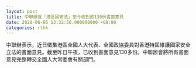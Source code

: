 ```yaml
---
layout: post
title: 中聯辦就「港區國安法」至今收到逾130份書面意見
date: 2020-06-05 13:32:56.000000000 +08:00
categories: rthk
---
```


中聯辦表示，近日徵集港區全國人大代表、全國政協委員對香港特區維護國家安全立法的書面意見。截至昨日午夜，已收到書面意見130多份。中聯辦會將所有書面意見完整轉交全國人大常委會有關部門。
